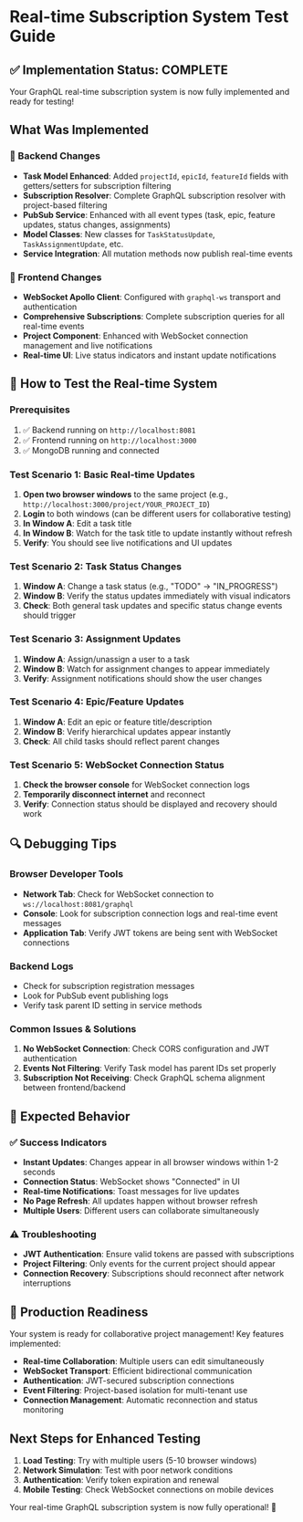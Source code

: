 # Real-time Subscription System Test Guide

## ✅ Implementation Status: COMPLETE

Your GraphQL real-time subscription system is now fully implemented and ready for testing!

## What Was Implemented

### 🔧 Backend Changes
- **Task Model Enhanced**: Added `projectId`, `epicId`, `featureId` fields with getters/setters for subscription filtering
- **Subscription Resolver**: Complete GraphQL subscription resolver with project-based filtering
- **PubSub Service**: Enhanced with all event types (task, epic, feature updates, status changes, assignments)
- **Model Classes**: New classes for `TaskStatusUpdate`, `TaskAssignmentUpdate`, etc.
- **Service Integration**: All mutation methods now publish real-time events

### 🎨 Frontend Changes
- **WebSocket Apollo Client**: Configured with `graphql-ws` transport and authentication
- **Comprehensive Subscriptions**: Complete subscription queries for all real-time events
- **Project Component**: Enhanced with WebSocket connection management and live notifications
- **Real-time UI**: Live status indicators and instant update notifications

## 🧪 How to Test the Real-time System

### Prerequisites
1. ✅ Backend running on `http://localhost:8081`
2. ✅ Frontend running on `http://localhost:3000`
3. ✅ MongoDB running and connected

### Test Scenario 1: Basic Real-time Updates
1. **Open two browser windows** to the same project (e.g., `http://localhost:3000/project/YOUR_PROJECT_ID`)
2. **Login** to both windows (can be different users for collaborative testing)
3. **In Window A**: Edit a task title
4. **In Window B**: Watch for the task title to update instantly without refresh
5. **Verify**: You should see live notifications and UI updates

### Test Scenario 2: Task Status Changes
1. **Window A**: Change a task status (e.g., "TODO" → "IN_PROGRESS")
2. **Window B**: Verify the status updates immediately with visual indicators
3. **Check**: Both general task updates and specific status change events should trigger

### Test Scenario 3: Assignment Updates
1. **Window A**: Assign/unassign a user to a task
2. **Window B**: Watch for assignment changes to appear immediately
3. **Verify**: Assignment notifications should show the user changes

### Test Scenario 4: Epic/Feature Updates
1. **Window A**: Edit an epic or feature title/description
2. **Window B**: Verify hierarchical updates appear instantly
3. **Check**: All child tasks should reflect parent changes

### Test Scenario 5: WebSocket Connection Status
1. **Check the browser console** for WebSocket connection logs
2. **Temporarily disconnect internet** and reconnect
3. **Verify**: Connection status should be displayed and recovery should work

## 🔍 Debugging Tips

### Browser Developer Tools
- **Network Tab**: Check for WebSocket connection to `ws://localhost:8081/graphql`
- **Console**: Look for subscription connection logs and real-time event messages
- **Application Tab**: Verify JWT tokens are being sent with WebSocket connections

### Backend Logs
- Check for subscription registration messages
- Look for PubSub event publishing logs
- Verify task parent ID setting in service methods

### Common Issues & Solutions
1. **No WebSocket Connection**: Check CORS configuration and JWT authentication
2. **Events Not Filtering**: Verify Task model has parent IDs set properly
3. **Subscription Not Receiving**: Check GraphQL schema alignment between frontend/backend

## 🎯 Expected Behavior

### ✅ Success Indicators
- **Instant Updates**: Changes appear in all browser windows within 1-2 seconds
- **Connection Status**: WebSocket shows "Connected" in UI
- **Real-time Notifications**: Toast messages for live updates
- **No Page Refresh**: All updates happen without browser refresh
- **Multiple Users**: Different users can collaborate simultaneously

### ⚠️ Troubleshooting
- **JWT Authentication**: Ensure valid tokens are passed with subscriptions
- **Project Filtering**: Only events for the current project should appear
- **Connection Recovery**: Subscriptions should reconnect after network interruptions

## 🚀 Production Readiness

Your system is ready for collaborative project management! Key features implemented:

- **Real-time Collaboration**: Multiple users can edit simultaneously
- **WebSocket Transport**: Efficient bidirectional communication
- **Authentication**: JWT-secured subscription connections
- **Event Filtering**: Project-based isolation for multi-tenant use
- **Connection Management**: Automatic reconnection and status monitoring

## Next Steps for Enhanced Testing

1. **Load Testing**: Try with multiple users (5-10 browser windows)
2. **Network Simulation**: Test with poor network conditions
3. **Authentication**: Verify token expiration and renewal
4. **Mobile Testing**: Check WebSocket connections on mobile devices

Your real-time GraphQL subscription system is now fully operational! 🎉